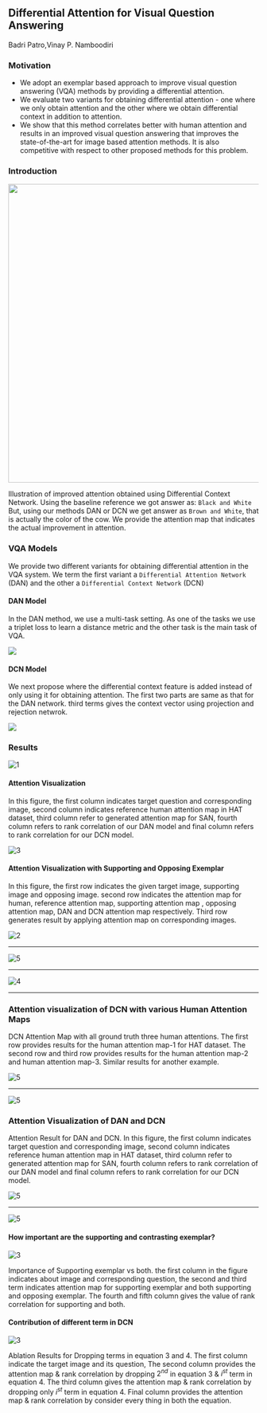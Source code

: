 ## Differential Attention for Visual Question Answering
Badri Patro,Vinay P. Namboodiri

### Motivation
-   We adopt an exemplar based approach to improve visual question answering (VQA) methods by providing a differential attention.
-   We evaluate two variants for obtaining differential attention - one where we only obtain attention and the other where we obtain differential context in addition to attention.
-    We show that this method correlates better with human attention and results in an improved visual question answering that improves the state-of-the-art for image based attention methods. It is also competitive with respect to other proposed methods for this problem.

### Introduction

<p align="center">
 <img src="images/cvpr_intro.png" width="600">
</p>

Illustration of improved attention obtained using Differential Context Network. Using the baseline reference we got answer as: ``Black and White`` But, using our methods DAN or DCN we get answer as ``Brown and White``, that is actually the color of the cow. We provide the attention map that indicates the actual improvement in attention.

### **VQA Models**
We provide two different variants for obtaining differential attention in the VQA system. We term the first variant a ``Differential Attention Network`` (DAN) and the other a ``Differential Context Network`` (DCN)

#### DAN Model 
In the DAN method, we use a multi-task setting. As one of the tasks we use a triplet loss to learn a distance metric and the other task is the main task of VQA.

![](images/cvpr_DAN.png) 

#### DCN Model 

We next propose where the differential context feature is added instead of only using it for obtaining attention. The first two parts are same as that for the DAN network. third terms gives the context vector using projection and rejection netwrok.

![](images/cvpr_DCN.png) 

### Results

![1](images/vqa_1.png) 

#### Attention Visualization

In this figure, the first column indicates target question and corresponding image, second column indicates reference human attention map in HAT dataset, third column refer to generated attention map for SAN, fourth column refers to rank correlation of our DAN model and final column refers to rank correlation for our DCN model.

![3](images/Att_vis_final.png)

#### Attention Visualization with Supporting and Opposing Exemplar

In this figure, the first	row indicates the given target image, supporting image and opposing image. second row indicates the attention map for human, reference attention map, supporting attention map , opposing attention map, DAN and DCN attention map respectively. Third row generates result by applying attention map on corresponding images.

![2](images/DCN_DAN_final_result.png)

-----------------------------------------------------------------------------------------------------------------------------


![5](images/DCN_DAN_final_result_2.png)

******************************************************************************************************************************

![4](images/DCN_DAN_final_result_1.png)

________________________________________________________________________________________________________________________


### Attention visualization of DCN with various Human Attention Maps 

DCN Attention Map with  all ground truth three human attentions. The first row provides results for the human attention map-1 for HAT dataset. The second row and third row  provides results for the human attention map-2 and human attention map-3. Similar results for another example.

![5](images/hat_val_123_1.png)

________________________________________________________________________________________________________________________

![5](images/hat_val_123.png)

### Attention Visualization of DAN and DCN 

Attention Result for DAN and DCN. In this figure, the first column indicates target question and corresponding image, second column indicates reference human attention map in HAT dataset, third column refer to generated attention map for SAN, fourth column refers to rank correlation of our DAN model and final column refers to rank correlation for our DCN model.

![5](images/Att_vis_pos_new_1.png)

________________________________________________________________________________________________________________________

![5](images/Att_vis_pos_new_2.png)

####  How important are the supporting and contrasting exemplar?

![3](images/cvpr_rebuttal_attention_v2_final.png)

Importance of Supporting exemplar vs both. the first column in the figure indicates about image and corresponding question, the second  and third term indicates attention map for supporting exemplar and both supporting and opposing exemplar. The fourth and fifth column gives the value of rank correlation for supporting and both.


#### Contribution of different term in DCN

![3](images/cvpr_rebuttal_v1_final.png)

 Ablation Results for Dropping  terms in equation 3 and 4. The first column indicate the target image and its question, The second column provides the attention map \& rank correlation by dropping $2^{nd}$ in equation 3 \& $i^{st}$  term in equation 4. The third column gives the attention map \& rank correlation by dropping only  $i^{st}$  term in equation 4. Final column provides the attention map \& rank correlation by consider every thing in both the equation.

```

